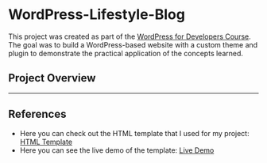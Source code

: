 # WordPress-Lifestyle-Blog
This project was created as part of the [WordPress for Developers Course](https://softuni.bg/trainings/4782/wordpress-for-developers-october-2024#lesson-80300). The goal was to build a WordPress-based website with a custom theme and plugin to demonstrate the practical application of the concepts learned. 

## Project Overview

---

## References

- Here you can check out the HTML template that I used for my project: [HTML Template](https://themewagon.com/themes/lifestylemag/)
- Here you can see the live demo of the template: [Live Demo](https://themewagon.github.io/LifeStyleMag/)
